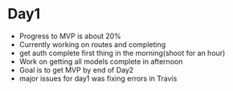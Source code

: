 # Day1
 * Progress to MVP is about 20%
 * Currently working on routes and completing
 * get auth complete first thing in the morning(shoot for an hour)
 * Work on getting all models complete in afternoon
 * Goal is to get MVP by end of Day2
 * major issues for day1 was fixing errors in Travis
